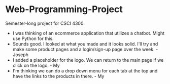 # Web-Programming-Project
Semester-long project for CSCI 4300. 

- I was thinking of an ecommerce application that utilizes a chatbot. Might use Python for this.
- Sounds good. I looked at what you made and it looks solid. I'll try and make some product pages and a login/sign-up page over the week.  - Joseph
- I added a placeholder for the logo. We can return to the main page if we click on the logo. - My
- I'm thinking we can do a drop down menu for each tab at the top and have the links to the products in there. - My
